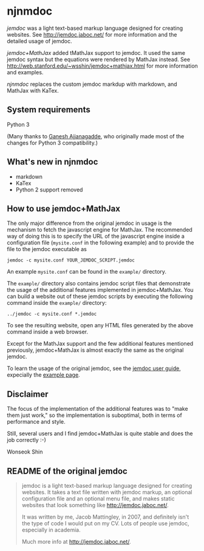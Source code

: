 njnmdoc
==============
*jemdoc* was a light text-based markup language designed for creating websites.
See http://jemdoc.jaboc.net/ for more information and the detailed usage of
jemdoc.

*jemdoc+MathJax* added tMathJax support to jemdoc.  It used the same
jemdoc syntax but the equations were rendered by MathJax instead.
See http://web.stanford.edu/~wsshin/jemdoc+mathjax.html
for more information and examples.

*njnmdoc* replaces the custom jemdoc markdup with markdown, and MathJax with KaTex.

System requirements
-------------------
Python 3

(Many thanks to [Ganesh Ajjanagadde](http://www.mit.edu/~gajjanag/), who originally
made most of the changes for Python 3 compatibility.)

What's new in njnmdoc
----------------------------
- markdown
- KaTex
- Python 2 support removed

How to use jemdoc+MathJax
-------------------------
The only major difference from the original jemdoc in usage is the mechanism to
fetch the javascript engine for MathJax.  The recommended way of doing this is
to specify the URL of the javascript engine inside a configuration file
(`mysite.conf` in the following example) and to provide the file to the jemdoc
executable as

	jemdoc -c mysite.conf YOUR_JEMDOC_SCRIPT.jemdoc

An example `mysite.conf` can be found in the `example/` directory.

The `example/` directory also contains jemdoc script files that demonstrate the
usage of the additional features implemented in jemdoc+MathJax.  You can build
a website out of these jemdoc scripts by executing the following command inside
the `example/` directory:

	../jemdoc -c mysite.conf *.jemdoc

To see the resulting website, open any HTML files generated by the above command inside a web browser.

Except for the MathJax support and the few additional features mentioned
previously, jemdoc+MathJax is almost exactly the same as the original jemdoc.

To learn the usage of the original jemdoc, see the
[jemdoc user guide](http://jemdoc.jaboc.net/using.html), expecially the
[example page](http://jemdoc.jaboc.net/example.html).

Disclaimer
----------
The focus of the implementation of the additional features was to "make them
just work," so the implementation is suboptimal, both in terms of performance
and style.

Still, several users and I find jemdoc+MathJax is quite stable and does the job correctly :-)

Wonseok Shin

README of the original jemdoc
-----------------------------
> jemdoc is a light text-based markup language designed for creating websites. It
> takes a text file written with jemdoc markup, an optional configuration file and
> an optional menu file, and makes static websites that look something like
> http://jemdoc.jaboc.net/.
>
> It was written by me, Jacob Mattingley, in 2007, and definitely isn't the type
> of code I would put on my CV. Lots of people use jemdoc, especially in academia.
>
> Much more info at http://jemdoc.jaboc.net/.

